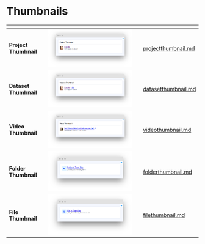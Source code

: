 # Thumbnails

<table data-view="cards"><thead><tr><th></th><th></th><th></th><th data-hidden data-card-target data-type="content-ref"></th></tr></thead><tbody><tr><td><strong>Project Thumbnail</strong></td><td><img src="../../../.gitbook/assets/widget-thumbnailProject.png" alt=""></td><td></td><td><a href="projectthumbnail.md">projectthumbnail.md</a></td></tr><tr><td><strong>Dataset Thumbnail</strong></td><td><img src="../../../.gitbook/assets/widget-thumbnailDataset.png" alt=""></td><td></td><td><a href="datasetthumbnail.md">datasetthumbnail.md</a></td></tr><tr><td><strong>Video Thumbnail</strong></td><td><img src="../../../.gitbook/assets/widget-thumbnailVideo.png" alt=""></td><td></td><td><a href="videothumbnail.md">videothumbnail.md</a></td></tr><tr><td><strong>Folder Thumbnail</strong></td><td><img src="../../../.gitbook/assets/widget-thumbnailFolder.png" alt=""></td><td></td><td><a href="folderthumbnail.md">folderthumbnail.md</a></td></tr><tr><td><strong>File Thumbnail</strong></td><td><img src="../../../.gitbook/assets/widget-thumbnailFile.png" alt=""></td><td></td><td><a href="filethumbnail.md">filethumbnail.md</a></td></tr></tbody></table>
